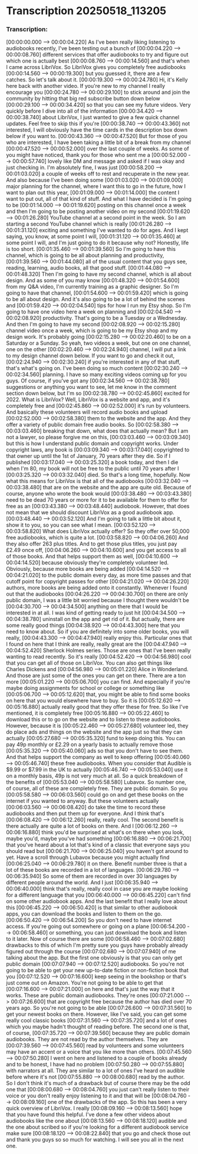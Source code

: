 # Transcription 20250518_113205
### Transcription:
[00:00:00.000 --> 00:00:04.220]   As I've been really liking listening to audiobooks recently, I've been testing out a bunch of
[00:00:04.220 --> 00:00:08.760]   different services that offer audiobooks to try and figure out which one is actually best
[00:00:08.760 --> 00:00:14.560]   and that's when I came across LibriVox. So LibriVox gives you completely free audiobooks
[00:00:14.560 --> 00:00:19.300]   but you guessed it, there are a few catches. So let's talk about it.
[00:00:19.300 --> 00:00:24.780]   Hi, it's Kelly here back with another video. If you're new to my channel I really encourage you
[00:00:24.780 --> 00:00:29.100]   to stick around and join the community by hitting that big red subscribe button down below
[00:00:29.100 --> 00:00:34.420]   so that you can see my future videos. Very quickly before I dive into all of the information
[00:00:34.420 --> 00:00:38.740]   about LibriVox, I just wanted to give a few quick channel updates. Feel free to skip this if you're
[00:00:38.740 --> 00:00:43.360]   not interested, I will obviously have the time cards in the description box down below if you want to.
[00:00:43.360 --> 00:00:47.520]   But for those of you who are interested, I have been taking a little bit of a break from my channel
[00:00:47.520 --> 00:00:52.000]   over the last couple of weeks. As some of you might have noticed, thank you for those who sent me a
[00:00:52.000 --> 00:00:57.740]   lovely like DM and message and asked if I was okay and just checking in. I'm absolutely fine, I was just
[00:00:58.200 --> 00:01:03.020]   a couple of weeks off to rest and recuperate in the new year. And also because I've been doing some
[00:01:03.020 --> 00:01:09.000]   major planning for the channel, where I want this to go in the future, how I want to plan out this year,
[00:01:09.000 --> 00:01:14.000]   the content I want to put out, all of that kind of stuff. And what I have decided is I'm going to be
[00:01:14.000 --> 00:01:19.620]   posting on this channel once a week and then I'm going to be posting another video on my second
[00:01:19.620 --> 00:01:26.280]   YouTube channel at a second point in the week. So I am starting a second YouTube channel which is really
[00:01:26.280 --> 00:01:31.120]   exciting and something I've wanted to do for ages. And I kept saying, you know, at some point I will,
[00:01:31.120 --> 00:01:35.460]   at some point I will, and I'm just going to do it because why not? Honestly, life is too short.
[00:01:35.460 --> 00:01:39.560]   So I'm going to have this channel, which is going to be all about planning and productivity,
[00:01:39.560 --> 00:01:44.080]   all of the usual content that you guys see, reading, learning, audio books, all that good stuff.
[00:01:44.080 --> 00:01:48.320]   Then I'm going to have my second channel, which is all about design. And as some of you may know
[00:01:48.320 --> 00:01:54.600]   from my Q&A video, I'm currently training as a graphic designer. So I'm going to have that channel,
[00:01:54.600 --> 00:01:59.420]   which is going to be all about design. And it's also going to be a lot of behind the scenes and
[00:01:59.420 --> 00:02:04.540]   tips for how I run my Etsy shop. So I'm going to have one video here a week on planning and
[00:02:04.540 --> 00:02:08.920]   productivity. That's going to be a Tuesday or a Wednesday. And then I'm going to have my second
[00:02:08.920 --> 00:02:15.280]   channel video once a week, which is going to be my Etsy shop and my design work. It's probably going
[00:02:15.280 --> 00:02:20.460]   to be on a Saturday or a Sunday. So yeah, two videos a week, but one on one channel, one on the other
[00:02:20.460 --> 00:02:24.940]   channel, I will put a link to my design channel down below. If you want to go and check it out,
[00:02:24.940 --> 00:02:30.240]   if you're interested in any of that stuff, that's what's going on. I've been doing so much content
[00:02:30.240 --> 00:02:34.560]   planning. I have so many exciting videos coming up for you guys. Of course, if you've got any
[00:02:34.560 --> 00:02:38.780]   suggestions or anything you want to see, let me know in the comment section down below, but I'm so
[00:02:38.780 --> 00:02:45.860]   excited for 2022. What is LibriVox? Well, LibriVox is a website and app, and it's completely free and
[00:02:45.860 --> 00:02:52.000]   it's run by volunteers. And basically these volunteers will record audio books and upload
[00:02:52.000 --> 00:02:58.380]   them to the website and the app. And they offer a variety of public domain free audio books. So
[00:02:58.380 --> 00:03:03.460]   breaking that down, what does that actually mean? But I am not a lawyer, so please forgive me on this,
[00:03:03.460 --> 00:03:09.340]   but this is how I understand public domain and copyright works. Under copyright laws, any book is
[00:03:09.340 --> 00:03:17.040]   copyrighted to that owner up until the 1st of January, 70 years after they die. So if I published
[00:03:17.040 --> 00:03:25.320]   a book today, and then I die when I'm 80, my book will not be free to the public until 70 years after I
[00:03:25.320 --> 00:03:32.040]   died. So that's a long time, hopefully. Now what this means for LibriVox is that all of the audiobooks
[00:03:32.040 --> 00:03:38.480]   that are on the website and the app are quite old. Because of course, anyone who wrote the book would
[00:03:38.480 --> 00:03:43.380]   need to be dead 70 years or more for it to be available for them to offer for free as an
[00:03:43.380 --> 00:03:48.440]   audiobook. However, that does not mean that we should discount LibriVox as a good audiobook app.
[00:03:48.440 --> 00:03:52.120]   And I'm going to talk a little bit about it, show it to you, so you can see what I mean.
[00:03:52.120 --> 00:03:58.820]   What does LibriVox actually offer? So they offer over 50,000 free audiobooks, which is quite a lot.
[00:03:58.820 --> 00:04:06.260]   And they also offer 263 plus titles. And to get those plus titles, you just pay £2.49 once off,
[00:04:06.260 --> 00:04:10.600]   and you get access to all of those books. And that helps support them as well,
[00:04:10.600 --> 00:04:14.520]   because obviously they're completely volunteer led. Obviously, because more books are being added
[00:04:14.520 --> 00:04:21.020]   to the public domain every day, as more time passes and that cutoff point for copyright passes for other
[00:04:21.020 --> 00:04:26.220]   authors, more books are being added onto it constantly. Whenever I found out that the audiobooks
[00:04:26.220 --> 00:04:30.700]   on there are only public domain, I was a little bit worried because I thought there wouldn't be
[00:04:30.700 --> 00:04:34.500]   anything on there that I would be interested in at all. I was kind of getting ready to just hit
[00:04:34.500 --> 00:04:38.780]   uninstall on the app and get rid of it. But actually, there are some really good things
[00:04:38.920 --> 00:04:43.300]   here that you need to know about. So if you are definitely into some older books, you will really,
[00:04:43.300 --> 00:04:47.940]   really enjoy this. Particular ones that I found on here that I think are really, really great are the
[00:04:47.940 --> 00:04:52.420]   Sherlock Holmes series. Those are ones that I've been really wanting to read recently. So it's really
[00:04:52.420 --> 00:04:56.980]   cool that you can get all of those on LibriVox. You can also get things like Charles Dickens and
[00:04:56.980 --> 00:05:01.220]   Alice in Wonderland. And those are just some of the ones you can get on there. There are a ton more
[00:05:01.220 --> 00:05:06.700]   you can find. And especially if you're maybe doing assignments for school or college or something like
[00:05:06.700 --> 00:05:12.620]   that, you might be able to find some books on here that you would elsewhere have to buy. So it is
[00:05:12.620 --> 00:05:16.880]   actually really good that they offer these for free. So like I've mentioned, it is completely free
[00:05:16.880 --> 00:05:22.460]   to download this or to go on the website and to listen to these audiobooks. However, because it is
[00:05:22.460 --> 00:05:27.680]   volunteer led, they do place ads and things on the website and the app just so that they can actually
[00:05:27.680 --> 00:05:35.320]   fund to keep doing this. You can pay 49p monthly or £2.29 on a yearly basis to actually remove those
[00:05:35.320 --> 00:05:40.060]   ads so that you don't have to see them. And that helps support the company as well to keep offering
[00:05:40.060 --> 00:05:46.740]   these free audiobooks. When you consider that Audible is $9.99 or $7.99 in the UK to actually
[00:05:46.740 --> 00:05:53.040]   use it on a monthly basis, 49p is not very much at all. So a quick breakdown of the benefits of
[00:05:53.040 --> 00:05:58.580]   Lubavox. So number one, of course, all of these are completely free. They are public domain. So you
[00:05:58.580 --> 00:06:03.560]   could go on and get these books on the internet if you wanted to anyway. But these volunteers actually
[00:06:03.560 --> 00:06:08.420]   do take the time to record these audiobooks and then put them up for everyone. And I think that's
[00:06:08.420 --> 00:06:12.260]   really, really cool. The second benefit is there actually are quite a lot of books on there. And I
[00:06:12.260 --> 00:06:16.880]   think you'd be surprised at what's on there when you look, maybe you'd, maybe you've had something
[00:06:16.880 --> 00:06:21.700]   that you've heard about a lot that's kind of a classic that everyone says you should read but
[00:06:21.700 --> 00:06:25.040]   you haven't got around to yet. Have a scroll through Lubavox because you might actually find
[00:06:25.040 --> 00:06:29.780]   it on there. Benefit number three is that a lot of these books are recorded in a lot of languages.
[00:06:29.780 --> 00:06:35.940]   So some of them are recorded in over 30 languages by different people around the world. And I just
[00:06:35.940 --> 00:06:40.000]   think that's really, really cool in case you are maybe looking for a different language that you
[00:06:40.000 --> 00:06:45.220]   can't find on some other audiobook apps. And the last benefit that I really love about this
[00:06:45.220 --> 00:06:50.420]   is that similar to other audiobook apps, you can download the books and listen to them on the go.
[00:06:50.420 --> 00:06:54.200]   So you don't need to have internet access. If you're going out somewhere or going on a plane
[00:06:54.200 --> 00:06:58.460]   or something, you can just download the book and listen to it later. Now of course there are some
[00:06:58.460 --> 00:07:02.680]   drawbacks to this of which I'm pretty sure you guys have probably already figured out through the course
[00:07:02.680 --> 00:07:07.940]   of me talking about the app. But the first one obviously is that you can only get public domain
[00:07:07.940 --> 00:07:12.520]   audiobooks. So you're not going to be able to get your new up-to-date fiction or non-fiction book that you
[00:07:12.520 --> 00:07:16.600]   keep seeing in the bookshop or that's just come out on Amazon. You're not going to be able to get that
[00:07:16.600 --> 00:07:21.000]   on here and that's just the way that it works. These are public domain audiobooks. They're ones
[00:07:21.000 --> 00:07:26.600]   that are copyright free because the author has died over 70 years ago. So you're not going to be able
[00:07:26.600 --> 00:07:31.560]   to get your newest books on there. However, like I've said, you can get some really cool classic books
[00:07:31.560 --> 00:07:35.720]   and a lot of ones which you maybe hadn't thought of reading before. The second one is that, of course,
[00:07:35.720 --> 00:07:39.560]   because they are public domain audiobooks. They are not read by the author themselves. They are
[00:07:39.560 --> 00:07:45.560]   read by volunteers and some volunteers may have an accent or a voice that you like more than others.
[00:07:45.560 --> 00:07:50.280]   I went on here and listened to a couple of books already and to be honest, I have had no problem
[00:07:50.280 --> 00:07:55.880]   with narrators at all. They are similar to a lot of ones I've heard on audible before where it's not
[00:07:55.880 --> 00:08:00.680]   read by the author. So I don't think it's much of a drawback but of course there may be the odd one that
[00:08:00.680 --> 00:08:04.760]   you just can't really listen to their voice or you don't really enjoy listening to it and that will be
[00:08:04.760 --> 00:08:09.160]   one of the drawbacks of the app. So this has been a very quick overview of LibriVox. I really
[00:08:09.160 --> 00:08:13.560]   hope that you have found this helpful. I've done a few other videos about audiobooks like the one about
[00:08:13.560 --> 00:08:18.120]   audible and the one about scribed so if you're looking for a different audiobook service make sure
[00:08:18.120 --> 00:08:22.840]   that you go and check those out and thank you guys so so much for watching. I will see you all in the next one.
